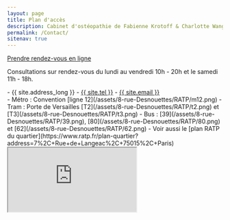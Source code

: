 ```yaml
---
layout: page
title: Plan d'accès
description: Cabinet d'ostéopathie de Fabienne Krotoff & Charlotte Wang, 7 rue de Langeac 75015 Paris - 01 45 31 98 48
permalink: /Contact/
sitenav: true
---
```


<div class="row">
  <div class="col-md-3"></div>
  <a class="btn btn-primary-outline btn-lg" href="https://www.clicrdv.com/932-osteopathe" role="button">Prendre rendez-vous en ligne</a>
</div>

<p></p>

Consultations sur rendez-vous du lundi au vendredi 10h - 20h et le samedi 11h - 18h.

<div class="row">
  <!--
    [Module de prise de RDV](http://developers.clicrdv.com/fr/api-module-prise-rdv.html)
    Testing URL: https://www.clicrdv.com/932-osteopathe?nologo=1&popin=1&mobile=1
  -->
  <!--
  <div class="col-md-10">
    <div class="embed-responsive" style="padding-bottom: 100%">
      <iframe src="https://www.clicrdv.com/932-osteopathe?websource=osteo15.com&nologo=1&popin=1&mobile=1&styles=transparent"></iframe>
    </div>
  </div>
  -->

  <div class="col-md-5" markdown="1">
  - {{ site.address_long }}
  - <a href="tel:{{ site.tel | cgi_escape }}">{{ site.tel }}</a>
  - <a href="mailto:{{ site.email }}">{{ site.email }}</a>
  </div>

  <div class="col-md-7" markdown="1">
  - Métro : Convention [ligne 12](/assets/8-rue-Desnouettes/RATP/m12.png)
  - Tram : Porte de Versailles [T2](/assets/8-rue-Desnouettes/RATP/t2.png) et [T3](/assets/8-rue-Desnouettes/RATP/t3.png)
  - Bus : [39](/assets/8-rue-Desnouettes/RATP/39.png), [80](/assets/8-rue-Desnouettes/RATP/80.png) et [62](/assets/8-rue-Desnouettes/RATP/62.png)
  - Voir aussi le [plan RATP du quartier](https://www.ratp.fr/plan-quartier?address=7%2C+Rue+de+Langeac%2C+75015%2C+Paris)
  </div>
</div>

<div class="row">
  <div class="col-md-10">
    <div class="embed-responsive embed-responsive-4by3">
      <iframe src="https://www.google.com/maps/embed?pb=!1m18!1m12!1m3!1d70639.83850478643!2d2.2755480712881155!3d48.85499536098863!2m3!1f0!2f0!3f0!3m2!1i1024!2i768!4f13.1!3m3!1m2!1s0x47e6706cdd644c35%3A0x471b308af929718f!2sFabienne+Krotoff+Ost%C3%A9opathe+D.O.!5e0!3m2!1sfr!2sfr!4v1552431953683"></iframe>
    </div>
  </div>
</div>

